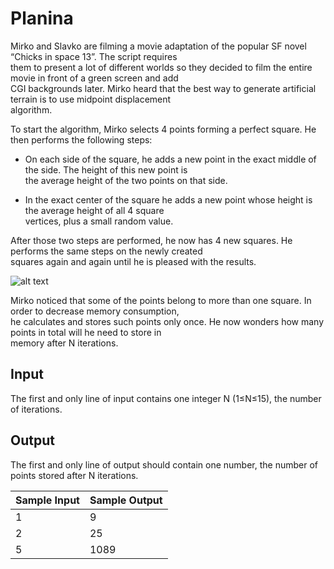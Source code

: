 # Planina

Mirko and Slavko are filming a movie adaptation of the popular SF novel “Chicks in space 13”. The script requires\
them to present a lot of different worlds so they decided to film the entire movie in front of a green screen and add\
CGI backgrounds later. Mirko heard that the best way to generate artificial terrain is to use midpoint displacement\
algorithm.

To start the algorithm, Mirko selects 4 points forming a perfect square. He then performs the following steps:

 - On each side of the square, he adds a new point in the exact middle of the side. The height of this new point is\
   the average height of the two points on that side.

 - In the exact center of the square he adds a new point whose height is the average height of all 4 square\
   vertices, plus a small random value.

After those two steps are performed, he now has 4 new squares. He performs the same steps on the newly created\
squares again and again until he is pleased with the results.

![alt text](https://open.kattis.com/problems/planina/file/statement/en/img-0001.png)

Mirko noticed that some of the points belong to more than one square. In order to decrease memory consumption,\
he calculates and stores such points only once. He now wonders how many points in total will he need to store in\
memory after N iterations.

## Input

The first and only line of input contains one integer N (1≤N≤15), the number of iterations.

## Output

The first and only line of output should contain one number, the number of points stored after N iterations.

| Sample Input | Sample Output |
| ---          | ---           |
| 1            | 9             |
| 2            | 25            |
| 5            | 1089          |